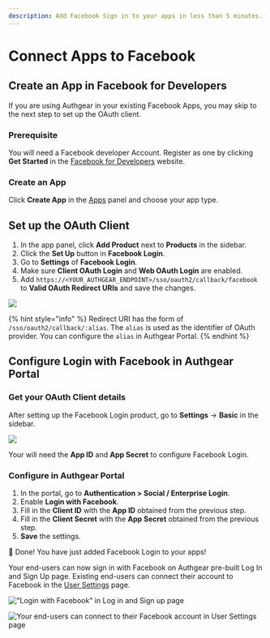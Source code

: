 ```yaml
---
description: Add Facebook Sign in to your apps in less than 5 minutes.
---
```


# Connect Apps to Facebook

## Create an App in Facebook for Developers

If you are using Authgear in your existing Facebook Apps, you may skip to the next step to set up the OAuth client.

### Prerequisite

You will need a Facebook developer Account. Register as one by clicking **Get Started** in the [Facebook for Developers](https://developers.facebook.com/) website.

### Create an App

Click **Create App** in the [Apps](https://developers.facebook.com/apps) panel and choose your app type.

## Set up the OAuth Client

1. In the app panel, click **Add Product** next to **Products** in the sidebar.
2. Click the **Set Up** button in **Facebook Login**.
3. Go to **Settings** of **Facebook Login**.
4. Make sure **Client OAuth Login** and **Web OAuth Login** are enabled.
5. Add `https://<YOUR_AUTHGEAR_ENDPOINT>/sso/oauth2/callback/facebook` to **Valid OAuth Redirect URIs** and save the changes.

![](../../.gitbook/assets/facebook\_setup\_ouath\_client.png)

{% hint style="info" %}
Redirect URI has the form of `/sso/oauth2/callback/:alias`. The `alias` is used as the identifier of OAuth provider. You can configure the `alias` in Authgear Portal.
{% endhint %}

## Configure Login with Facebook in Authgear Portal

### Get your OAuth Client details

After setting up the Facebook Login product, go to **Settings** -> **Basic** in the sidebar.

![](../../.gitbook/assets/facebook\_oauth\_details.png)

Your will need the **App ID** and **App Secret** to configure Facebook Login.

### Configure in Authgear Portal

1. In the portal, go to **Authentication > Social / Enterprise Login**.
2. Enable **Login with Facebook**.
3. Fill in the **Client ID** with the **App ID** obtained from the previous step.
4. Fill in the **Client Secret** with the **App Secret** obtained from the previous step.
5. **Save** the settings.

🎉 Done! You have just added Facebook Login to your apps!

Your end-users can now sign in with Facebook on Authgear pre-built Log In and Sign Up page. Existing end-users can connect their account to Facebook in the [User Settings](../customize/auth-ui.md) page.

!["Login with Facebook" in Log in and Sign up page](../../.gitbook/assets/facebook\_sign\_in.png)

![Your end-users can connect to their Facebook account in User Settings page](../../.gitbook/assets/connect\_with\_facebook.png)
